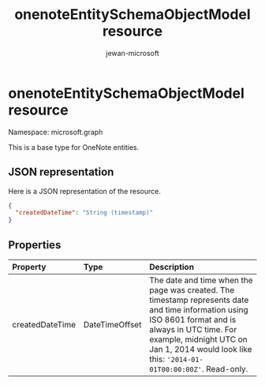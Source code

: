 ﻿---
title: "onenoteEntitySchemaObjectModel resource"
description: "This is a base type for OneNote entities."
author: "jewan-microsoft"
localization_priority: Normal
ms.prod: "onenote"
doc_type: resourcePageType
---

# onenoteEntitySchemaObjectModel resource

Namespace: microsoft.graph

This is a base type for OneNote entities.

## JSON representation

Here is a JSON representation of the resource.

<!-- {
  "blockType": "resource",
  "abstract": true,
  "baseType": "microsoft.graph.onenoteEntityBaseModel",
  "optionalProperties": [
    "self"
  ],
  "@odata.type": "microsoft.graph.onenoteEntitySchemaObjectModel"
}-->

```json
{
  "createdDateTime": "String (timestamp)"
}

```

## Properties

| Property        | Type           | Description                                                                                                                                                                                                                                          |
| :-------------- | :------------- | :--------------------------------------------------------------------------------------------------------------------------------------------------------------------------------------------------------------------------------------------------- |
| createdDateTime | DateTimeOffset | The date and time when the page was created. The timestamp represents date and time information using ISO 8601 format and is always in UTC time. For example, midnight UTC on Jan 1, 2014 would look like this: `'2014-01-01T00:00:00Z'`. Read-only. |

<!-- uuid: bfb567de-2a2a-4b81-bf47-a55626a0c166
2015-10-25 14:57:30 UTC -->

<!-- {
  "type": "#page.annotation",
  "description": "page resource",
  "keywords": "",
  "section": "documentation",
  "tocPath": ""
}-->

